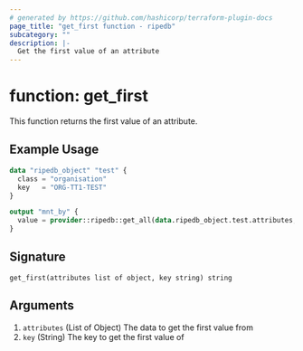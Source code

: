 ```yaml
---
# generated by https://github.com/hashicorp/terraform-plugin-docs
page_title: "get_first function - ripedb"
subcategory: ""
description: |-
  Get the first value of an attribute
---
```


# function: get_first

This function returns the first value of an attribute.

## Example Usage

```terraform
data "ripedb_object" "test" {
  class = "organisation"
  key   = "ORG-TT1-TEST"
}

output "mnt_by" {
  value = provider::ripedb::get_all(data.ripedb_object.test.attributes, "mnt-by")
}
```

## Signature

<!-- signature generated by tfplugindocs -->
```text
get_first(attributes list of object, key string) string
```

## Arguments

<!-- arguments generated by tfplugindocs -->
1. `attributes` (List of Object) The data to get the first value from
1. `key` (String) The key to get the first value of

